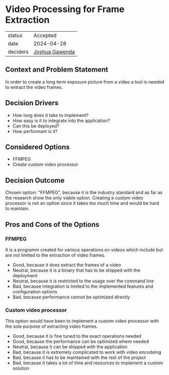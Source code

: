 # Video Processing for Frame Extraction

|          |                                                                                                      |
| -------- | ---------------------------------------------------------------------------------------------------- |
| status   | Accepted |
| date     | 2024-04-28                                                      |
| deciders | [Joshua Gawenda](https://github.com/gutentag2012)                                                    |

## Context and Problem Statement

In order to create a long term exposure picture from a video a tool is needed to extract the video frames.

## Decision Drivers

* How long does it take to implement?
* How easy is it to integrate into the application?
* Can this be deployed?
* How performant is it?

## Considered Options

* FFMPEG
* Create custom video processor

## Decision Outcome

Chosen option: "FFMPEG", because it is the industry standard and as far as the research show the only viable option. Creating a custom video processor is not an option since it takes too much time and would be hard to maintain.

## Pros and Cons of the Options

### FFMPEG

It is a programm created for various operations on videos which include but are not limited to the extraction of video frames.

* Good, because it does extract the frames of a video
* Neutral, because it is a binary that has to be shipped with the deployment
* Neutral, because it is restricted to the usage over the command line
* Bad, because integration is limited to the implemented features and configuration options
* Bad, because performance cannot be optimized directly

### Custom video processor

This option would have been to implement a custom video processor with the sole purpose of extracting video frames.

* Good, because it is fine tuned to the exact operations needed
* Good, because the performance can be optimized where needed
* Neutral, because it can be shipped with the application
* Bad, because it is extremely complicated to work with video encodeing
* Bad, because it has to be maintained with the rest of the project
* Bad, because it takes a lot of time and resources to implement a custom solution
